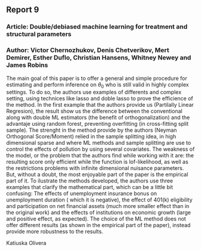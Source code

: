 ﻿

##  Report 9 
### Article: Double/debiased machine learning for treatment and structural parameters
### Author: Victor Chernozhukov, Denis Chetverikov, Mert Demirer, Esther Duflo, Christian Hansens, Whitney Newey and James Robins
The main goal of this paper is to offer a general and simple procedure for estimating and perform inference on  $\theta_0$ who is still valid in highly complex settings. To do so, the authors use examples of differents and complex setting, using technices like lasso and doble lasso to prove the efficience of the method. In the first example that the authors provide us (Partilally Linear Regresion), the result show us  the difference between the conventional along with double ML estimators (the benefit of orthogonalization) and the advantaje using random forest, preventing overfitting (in cross-fitting split sample). 
The strenght in the method provide by the authors (Neyman Orthogonal Score/Moment) relied in the sample splitting idea, in high dimensional sparse and where ML methods and sample splitting are use to control the effects of pollution by using several covariates. 
The weakness of the model, or the problem that the authors find while working with it are: the resulting score only efficient while the function is lof-likelihood, as well as the restrictions problems with infinite dimensional nuisance parameters. 
But, without a doubt, the most enjoyable part of the paper is the empirical part of it. To ilustrate the methods developed, the authors use three examples that clarify the mathematical part, which can be a little bit confusing: The effects of unemployment insurance bonus on unemployment duration ( which it is negative), the effect of 401(k) eligibility and participation on net financial assets (much more smaller effect  than in the original work) and the effects of institutions on economic growth (large and positive effect, as expected). 
The choice of the ML method does not offer different results (as shown in the empirical part of the paper), instead provide more robustness to the results. 

Katiuska Olivera
